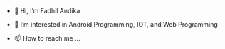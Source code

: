 - 👋 Hi, I’m Fadhil Andika
- 👀 I’m interested in Android Programming, IOT, and Web Programming

- 📫 How to reach me ...


<!---
DikaAM/DikaAM is a ✨ special ✨ repository because its `README.md` (this file) appears on your GitHub profile.
You can click the Preview link to take a look at your changes.
--->
